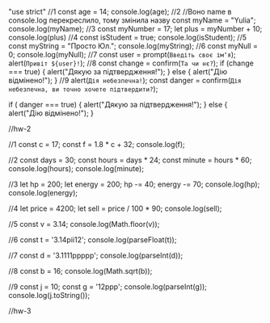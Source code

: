 "use strict"
//1
const age = 14;
console.log(age);
//2
//Воно name в console.log перекреслило, тому змінила назву
const myName = "Yulia";
console.log(myName);
//3
const myNumber = 17;
let plus = myNumber + 10;
console.log(plus)
//4
const isStudent = true;
console.log(isStudent);
//5
const myString = "Просто Юл.";
console.log(myString);
//6
const myNull = 0;
console.log(myNull);
//7
const user = prompt(`Введіть своє імʼя`);
alert(`Привіт ${user}!`);
//8
const change = confirm(`Та чи нє?`);
if (change === true) {
  alert("Дякую за підтвердження!");
} else {
  alert("Дію відмінено!");
}
//9
alert(`Дія небезпечна!`);
const danger = confirm(`Дія небезпечна, ви точно хочете підтвердити?`);

if ( danger === true) {
  alert("Дякую за підтвердження!");
} else {
  alert("Дію відмінено!");
}


//hw-2

//1
const c = 17;
const f = 1.8 * c + 32;
console.log(f);

//2
const days = 30;
const hours = days * 24;
const minute = hours * 60;
console.log(hours);
console.log(minute);

//3
let hp = 200;
let energy = 200;
hp -= 40;
energy -= 70;
console.log(hp);
console.log(energy);

//4
let price = 4200;
let sell = price / 100 * 90;
console.log(sell);


//5
const v = 3.14;
console.log(Math.floor(v));

//6
const t = '3.14pii12';
console.log(parseFloat(t));

//7
const d = '3.1111ppppp';
console.log(parseInt(d));

//8
const b = 16;
console.log(Math.sqrt(b));

//9
const j = 10;
const g = '12ppp';
console.log(parseInt(g));
console.log(j.toString());


//hw-3